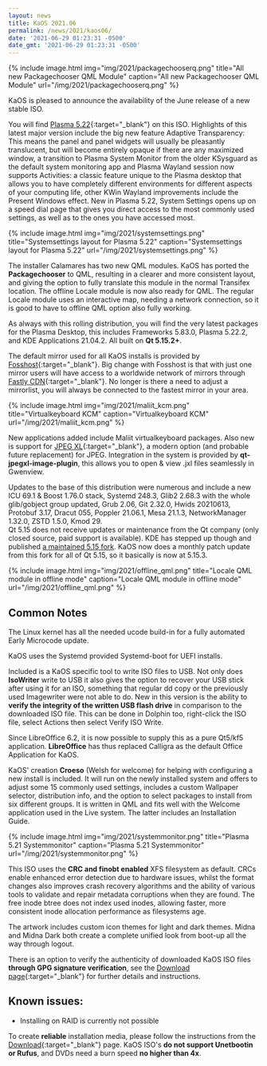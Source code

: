 ```yaml
---
layout: news
title: KaOS 2021.06
permalink: /news/2021/kaos06/
date: '2021-06-29 01:23:31 -0500'
date_gmt: '2021-06-29 01:23:31 -0500'
---
```


{% include image.html
            img="img/2021/packagechooserq.png"
            title="All new Packagechooser QML Module"
            caption="All new Packagechooser QML Module"
            url="/img/2021/packagechooserq.png" %}
            
KaOS is pleased to announce the availability of the June release of a new stable ISO.

You will find [Plasma 5.22](https://kde.org/announcements/plasma/5/5.22.0/){:target="_blank"} on this ISO. Highlights of this latest major version include the big new feature Adaptive Transparency: This means the panel and panel widgets will usually be pleasantly translucent, but will become entirely opaque if there are any maximized window, a transition to Plasma System Monitor from the older KSysguard as the default system monitoring app and Plasma Wayland session now supports Activities: a classic feature unique to the Plasma desktop that allows you to have completely different environments for different aspects of your computing life, other KWin Wayland improvements include the Present Windows effect. New in Plasma 5.22, System Settings opens up on a speed dial page that gives you direct access to the most commonly used settings, as well as to the ones you have accessed most.

{% include image.html
            img="img/2021/systemsettings.png"
            title="Systemsettings layout for Plasma 5.22"
            caption="Systemsettings layout for Plasma 5.22"
            url="/img/2021/systemsettings.png" %}

The installer Calamares has two new QML modules.  KaOS has ported the **Packagechooser** to QML, resulting in a clearer and more consistent layout, and giving the option to fully translate this module in the normal Transifex location.  The offline Locale module is now also ready for QML. The regular Locale module uses an interactive map, needing a network connection, so it is good to have to offline QML option also fully working. 

As always with this rolling distribution, you will find the very latest packages for the Plasma Desktop, this includes Frameworks 5.83.0, Plasma 5.22.2, and KDE Applications 21.04.2.  All built on **Qt 5.15.2+**.

The default mirror used for all KaOS installs is provided by [Fosshost](https://fosshost.org/){:target="_blank"}. Big change with Fosshost is that with just one mirror users will have access to a worldwide network of mirrors through [Fastly CDN](https://fosshost.org/news/fosshost-mirror-service-changes){:target="_blank"}. No longer is there a need to adjust a mirrorlist, you will always be connected to the fastest mirror in your area.

{% include image.html
            img="img/2021/maliit_kcm.png"
            title="Virtualkeyboard KCM"
            caption="Virtualkeyboard KCM"
            url="/img/2021/maliit_kcm.png" %}

New applications added include Maliit virtualkeyboard packages. Also new is support for [JPEG XL](https://jpeg.org/jpegxl/){:target="_blank"}, a modern option (and probable future replacement) for JPEG. Integration in the system is provided by **qt-jpegxl-image-plugin**, this allows you to open & view .jxl files seamlessly in Gwenview.

Updates to the base of this distribution were numerous and include a new ICU 69.1 & Boost 1.76.0 stack, Systemd 248.3, Glib2 2.68.3 with the whole glib/gobject group updated, Grub 2.06, Git 2.32.0, Hwids 20210613, Protobuf 3.17, Dracut 055, Poppler 21.06.1, Mesa 21.1.3, NetworkManager 1.32.0, ZSTD 1.5.0, Kmod 29.  
Qt 5.15 does not receive updates or maintenance from the Qt company (only closed source, paid support is available). KDE has stepped up though and published [a maintained 5.15 fork](https://dot.kde.org/2021/04/06/announcing-kdes-qt-5-patch-collection). KaOS now does a monthly patch update from this fork for all of Qt 5.15, so it basically is now at 5.15.3.

{% include image.html
            img="img/2021/offline_qml.png"
            title="Locale QML module in offline mode"
            caption="Locale QML module in offline mode"
            url="/img/2021/offline_qml.png" %}

## Common Notes
The Linux kernel has all the needed ucode build-in for a fully automated Early Microcode update. 

KaOS uses the Systemd provided Systemd-boot for UEFI installs.

Included is a KaOS specific tool to write ISO files to USB. Not only does **IsoWriter** write to USB it also gives the option to recover your USB stick after using it for an ISO, something that regular dd copy or the previously used Imagewriter were not able to do.  New in this version is the ability to **verify the integrity of the written USB flash drive** in comparison to the downloaded ISO file.  This can be done in Dolphin too, right-click the ISO file, select Actions then select Verify ISO Write.

Since LibreOffice 6.2, it is now possible to supply this as a pure Qt5/kf5 application. **LibreOffice** has thus replaced Calligra as the default Office Application for KaOS.

KaOS' creation **Croeso** (Welsh for welcome) for helping with configuring a new install is included. It will run on the newly installed system and offers to adjust some 15 commonly used settings, includes a custom Wallpaper selector, distribution info, and the option to select packages to install from six different groups.  It is written in QML and fits well with the Welcome application used in the Live system.  The latter includes an Installation Guide.

{% include image.html
            img="img/2021/systemmonitor.png"
            title="Plasma 5.21 Systemmonitor"
            caption="Plasma 5.21 Systemmonitor"
            url="/img/2021/systemmonitor.png" %}

This ISO uses the **CRC and finobt enabled** XFS filesystem as default. CRCs enable enhanced error detection due to hardware issues, whilst the format changes also improves crash recovery algorithms and the ability of various tools to validate and repair metadata corruptions when they are found. The free inode btree does not index used inodes, allowing faster, more consistent inode allocation performance as filesystems age.

The artwork includes custom icon themes for light and dark themes. Midna and Midna Dark both create a complete unified look from boot-up all the way through logout.

There is an option to verify the authenticity of downloaded KaOS ISO files **through GPG signature verification**, see the [Download page](https://kaosx.us/pages/download/#authenticity-check){:target="_blank"} for further details and instructions.

## Known issues:
* Installing on RAID is currently not possible

To create **reliable** installation media, please follow the instructions from the [Download](http://kaosx.us/download/){:target="_blank"} page. KaOS ISO's **do not support Unetbootin or Rufus**, and DVDs need a burn speed **no higher than 4x**.
